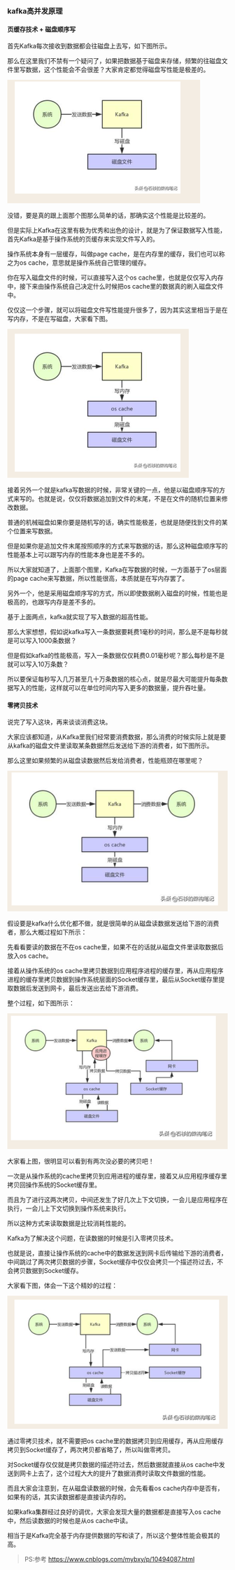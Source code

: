 ### kafka高并发原理

#### 页缓存技术 + 磁盘顺序写

首先Kafka每次接收到数据都会往磁盘上去写，如下图所示。

那么在这里我们不禁有一个疑问了，如果把数据基于磁盘来存储，频繁的往磁盘文件里写数据，这个性能会不会很差？大家肯定都觉得磁盘写性能是极差的。

![](static/kafka-1.png)

没错，要是真的跟上面那个图那么简单的话，那确实这个性能是比较差的。

但是实际上Kafka在这里有极为优秀和出色的设计，就是为了保证数据写入性能，首先Kafka是基于操作系统的页缓存来实现文件写入的。

操作系统本身有一层缓存，叫做page cache，是在内存里的缓存，我们也可以称之为os cache，意思就是操作系统自己管理的缓存。

你在写入磁盘文件的时候，可以直接写入这个os cache里，也就是仅仅写入内存中，接下来由操作系统自己决定什么时候把os cache里的数据真的刷入磁盘文件中。

仅仅这一个步骤，就可以将磁盘文件写性能提升很多了，因为其实这里相当于是在写内存，不是在写磁盘，大家看下图。

![面试官：消息中间件如何实现每秒几十万的高并发写入？](static/kafka-2.png)


 

接着另外一个就是kafka写数据的时候，非常关键的一点，他是以磁盘顺序写的方式来写的。也就是说，仅仅将数据追加到文件的末尾，不是在文件的随机位置来修改数据。

普通的机械磁盘如果你要是随机写的话，确实性能极差，也就是随便找到文件的某个位置来写数据。

但是如果你是追加文件末尾按照顺序的方式来写数据的话，那么这种磁盘顺序写的性能基本上可以跟写内存的性能本身也是差不多的。

所以大家就知道了，上面那个图里，Kafka在写数据的时候，一方面基于了os层面的page cache来写数据，所以性能很高，本质就是在写内存罢了。

另外一个，他是采用磁盘顺序写的方式，所以即使数据刷入磁盘的时候，性能也是极高的，也跟写内存是差不多的。

基于上面两点，kafka就实现了写入数据的超高性能。

那么大家想想，假如说kafka写入一条数据要耗费1毫秒的时间，那么是不是每秒就是可以写入1000条数据？

但是假如kafka的性能极高，写入一条数据仅仅耗费0.01毫秒呢？那么每秒是不是就可以写入10万条数？

所以要保证每秒写入几万甚至几十万条数据的核心点，就是尽最大可能提升每条数据写入的性能，这样就可以在单位时间内写入更多的数据量，提升吞吐量。

#### 零拷贝技术

说完了写入这块，再来谈谈消费这块。

大家应该都知道，从Kafka里我们经常要消费数据，那么消费的时候实际上就是要从kafka的磁盘文件里读取某条数据然后发送给下游的消费者，如下图所示。

那么这里如果频繁的从磁盘读数据然后发给消费者，性能瓶颈在哪里呢？

![面试官：消息中间件如何实现每秒几十万的高并发写入？](static/kafka-3.png)
 

假设要是kafka什么优化都不做，就是很简单的从磁盘读数据发送给下游的消费者，那么大概过程如下所示：

先看看要读的数据在不在os cache里，如果不在的话就从磁盘文件里读取数据后放入os cache。

接着从操作系统的os cache里拷贝数据到应用程序进程的缓存里，再从应用程序进程的缓存里拷贝数据到操作系统层面的Socket缓存里，最后从Socket缓存里提取数据后发送到网卡，最后发送出去给下游消费。

整个过程，如下图所示：

![面试官：消息中间件如何实现每秒几十万的高并发写入？](static/kafka-4.png)
 

大家看上图，很明显可以看到有两次没必要的拷贝吧！

一次是从操作系统的cache里拷贝到应用进程的缓存里，接着又从应用程序缓存里拷贝回操作系统的Socket缓存里。

而且为了进行这两次拷贝，中间还发生了好几次上下文切换，一会儿是应用程序在执行，一会儿上下文切换到操作系统来执行。

所以这种方式来读取数据是比较消耗性能的。

Kafka为了解决这个问题，在读数据的时候是引入零拷贝技术。

也就是说，直接让操作系统的cache中的数据发送到网卡后传输给下游的消费者，中间跳过了两次拷贝数据的步骤，Socket缓存中仅仅会拷贝一个描述符过去，不会拷贝数据到Socket缓存。

大家看下图，体会一下这个精妙的过程：

![面试官：消息中间件如何实现每秒几十万的高并发写入？](static/kafka-5.png)
 

通过零拷贝技术，就不需要把os cache里的数据拷贝到应用缓存，再从应用缓存拷贝到Socket缓存了，两次拷贝都省略了，所以叫做零拷贝。

对Socket缓存仅仅就是拷贝数据的描述符过去，然后数据就直接从os cache中发送到网卡上去了，这个过程大大的提升了数据消费时读取文件数据的性能。

而且大家会注意到，在从磁盘读数据的时候，会先看看os cache内存中是否有，如果有的话，其实读数据都是直接读内存的。

如果kafka集群经过良好的调优，大家会发现大量的数据都是直接写入os cache中，然后读数据的时候也是从os cache中读。

相当于是Kafka完全基于内存提供数据的写和读了，所以这个整体性能会极其的高。




>PS:参考 https://www.cnblogs.com/mybxy/p/10494087.html